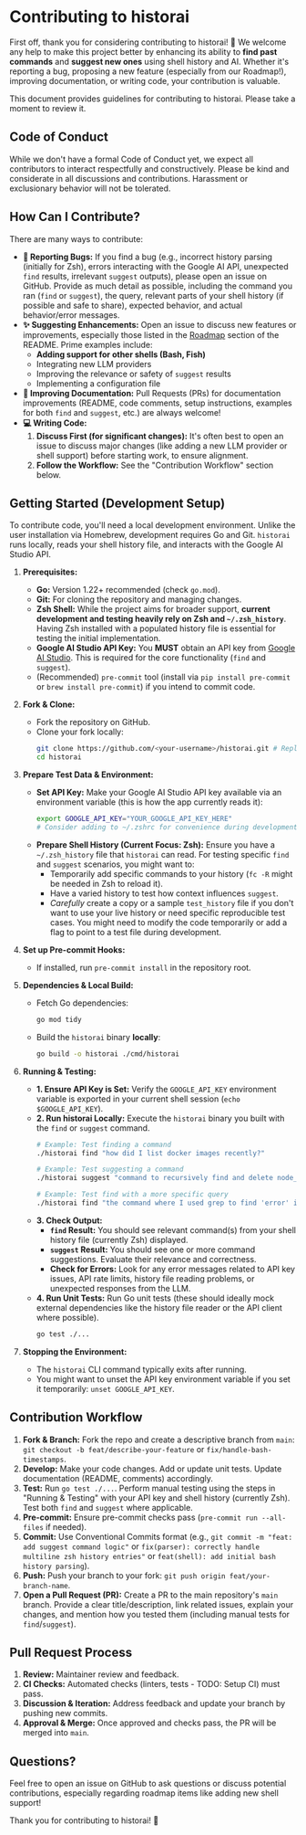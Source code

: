 # Contributing to historai

First off, thank you for considering contributing to historai! 🎉 We welcome any help to make this project better by enhancing its ability to **find past commands** and **suggest new ones** using shell history and AI. Whether it's reporting a bug, proposing a new feature (especially from our Roadmap!), improving documentation, or writing code, your contribution is valuable.

This document provides guidelines for contributing to historai. Please take a moment to review it.

## Code of Conduct

While we don't have a formal Code of Conduct yet, we expect all contributors to interact respectfully and constructively. Please be kind and considerate in all discussions and contributions. Harassment or exclusionary behavior will not be tolerated.

## How Can I Contribute?

There are many ways to contribute:

*   **🐛 Reporting Bugs:** If you find a bug (e.g., incorrect history parsing (initially for Zsh), errors interacting with the Google AI API, unexpected `find` results, irrelevant `suggest` outputs), please open an issue on GitHub. Provide as much detail as possible, including the command you ran (`find` or `suggest`), the query, relevant parts of your shell history (if possible and safe to share), expected behavior, and actual behavior/error messages.
*   **✨ Suggesting Enhancements:** Open an issue to discuss new features or improvements, especially those listed in the [Roadmap](#-roadmap) section of the README. Prime examples include:
    *   **Adding support for other shells (Bash, Fish)**
    *   Integrating new LLM providers
    *   Improving the relevance or safety of `suggest` results
    *   Implementing a configuration file
*   **📝 Improving Documentation:** Pull Requests (PRs) for documentation improvements (README, code comments, setup instructions, examples for both `find` and `suggest`, etc.) are always welcome!
*   **💻 Writing Code:**
    1.  **Discuss First (for significant changes):** It's often best to open an issue to discuss major changes (like adding a new LLM provider or shell support) before starting work, to ensure alignment.
    2.  **Follow the Workflow:** See the "Contribution Workflow" section below.

## Getting Started (Development Setup)

To contribute code, you'll need a local development environment. Unlike the user installation via Homebrew, development requires Go and Git. `historai` runs locally, reads your shell history file, and interacts with the Google AI Studio API.

1.  **Prerequisites:**
    *   **Go:** Version 1.22+ recommended (check `go.mod`).
    *   **Git:** For cloning the repository and managing changes.
    *   **Zsh Shell:** While the project aims for broader support, **current development and testing heavily rely on Zsh and `~/.zsh_history`**. Having Zsh installed with a populated history file is essential for testing the initial implementation.
    *   **Google AI Studio API Key:** You **MUST** obtain an API key from [Google AI Studio](https://aistudio.google.com/). This is required for the core functionality (`find` and `suggest`).
    *   (Recommended) `pre-commit` tool (install via `pip install pre-commit` or `brew install pre-commit`) if you intend to commit code.

2.  **Fork & Clone:**
    *   Fork the repository on GitHub.
    *   Clone your fork locally:
        ```bash
        git clone https://github.com/<your-username>/historai.git # Replace with your repo path
        cd historai
        ```

3.  **Prepare Test Data & Environment:**
    *   **Set API Key:** Make your Google AI Studio API key available via an environment variable (this is how the app currently reads it):
        ```bash
        export GOOGLE_API_KEY="YOUR_GOOGLE_API_KEY_HERE"
        # Consider adding to ~/.zshrc for convenience during development
        ```
    *   **Prepare Shell History (Current Focus: Zsh):** Ensure you have a `~/.zsh_history` file that `historai` can read. For testing specific `find` and `suggest` scenarios, you might want to:
        *   Temporarily add specific commands to your history (`fc -R` might be needed in Zsh to reload it).
        *   Have a varied history to test how context influences `suggest`.
        *   *Carefully* create a copy or a sample `test_history` file if you don't want to use your live history or need specific reproducible test cases. You might need to modify the code temporarily or add a flag to point to a test file during development.

4.  **Set up Pre-commit Hooks:**
    *   If installed, run `pre-commit install` in the repository root.

5.  **Dependencies & Local Build:**
    *   Fetch Go dependencies:
        ```bash
        go mod tidy
        ```
    *   Build the `historai` binary **locally**:
        ```bash
        go build -o historai ./cmd/historai
        ```

6.  **Running & Testing:**
    *   **1. Ensure API Key is Set:** Verify the `GOOGLE_API_KEY` environment variable is exported in your current shell session (`echo $GOOGLE_API_KEY`).
    *   **2. Run historai Locally:** Execute the `historai` binary you built with the `find` or `suggest` command.
        ```bash
        # Example: Test finding a command
        ./historai find "how did I list docker images recently?"

        # Example: Test suggesting a command
        ./historai suggest "command to recursively find and delete node_modules folders"

        # Example: Test find with a more specific query
        ./historai find "the command where I used grep to find 'error' in log files"
        ```
    *   **3. Check Output:**
        *   **`find` Result:** You should see relevant command(s) from your shell history file (currently Zsh) displayed.
        *   **`suggest` Result:** You should see one or more command suggestions. Evaluate their relevance and correctness.
        *   **Check for Errors:** Look for any error messages related to API key issues, API rate limits, history file reading problems, or unexpected responses from the LLM.
    *   **4. Run Unit Tests:** Run Go unit tests (these should ideally mock external dependencies like the history file reader or the API client where possible).
        ```bash
        go test ./...
        ```

7.  **Stopping the Environment:**
    *   The `historai` CLI command typically exits after running.
    *   You might want to unset the API key environment variable if you set it temporarily: `unset GOOGLE_API_KEY`.

## Contribution Workflow

1.  **Fork & Branch:** Fork the repo and create a descriptive branch from `main`: `git checkout -b feat/describe-your-feature` or `fix/handle-bash-timestamps`.
2.  **Develop:** Make your code changes. Add or update unit tests. Update documentation (README, comments) accordingly.
3.  **Test:** Run `go test ./...`. Perform manual testing using the steps in "Running & Testing" with your API key and shell history (currently Zsh). Test both `find` and `suggest` where applicable.
4.  **Pre-commit:** Ensure pre-commit checks pass (`pre-commit run --all-files` if needed).
5.  **Commit:** Use Conventional Commits format (e.g., `git commit -m "feat: add suggest command logic"` or `fix(parser): correctly handle multiline zsh history entries"` or `feat(shell): add initial bash history parsing`).
6.  **Push:** Push your branch to your fork: `git push origin feat/your-branch-name`.
7.  **Open a Pull Request (PR):** Create a PR to the main repository's `main` branch. Provide a clear title/description, link related issues, explain your changes, and mention how you tested them (including manual tests for `find`/`suggest`).

## Pull Request Process

1.  **Review:** Maintainer review and feedback.
2.  **CI Checks:** Automated checks (linters, tests - TODO: Setup CI) must pass.
3.  **Discussion & Iteration:** Address feedback and update your branch by pushing new commits.
4.  **Approval & Merge:** Once approved and checks pass, the PR will be merged into `main`.

## Questions?

Feel free to open an issue on GitHub to ask questions or discuss potential contributions, especially regarding roadmap items like adding new shell support!

Thank you for contributing to historai! 🙏
